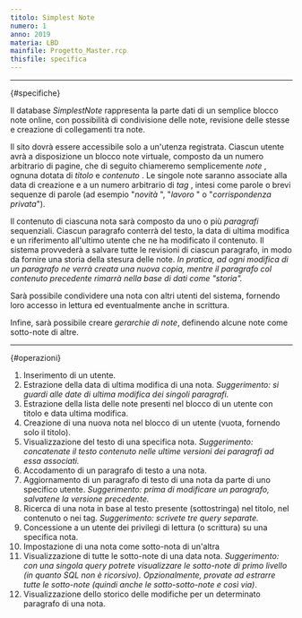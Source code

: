```yaml
---
titolo: Simplest Note
numero: 1
anno: 2019
materia: LBD
mainfile: Progetto_Master.rcp
thisfile: specifica
---
```


-------
{#specifiche}

Il database *SimplestNote* rappresenta la parte dati di
un semplice blocco note online, con possibilità di condivisione delle note,
revisione delle stesse e creazione di collegamenti tra note.

Il sito dovrà essere accessibile solo a un'utenza
registrata. Ciascun utente avrà a disposizione un blocco note virtuale,
composto da un numero arbitrario di pagine, che di seguito chiameremo
semplicemente *note* , ognuna dotata di *titolo* e *contenuto* .
Le singole note saranno associate alla data di creazione e a un numero
arbitrario di *tag* , intesi come parole o brevi sequenze di parole (ad
esempio "*novità* ", "*lavoro* " o "*corrispondenza privata*").

Il contenuto di ciascuna nota sarà composto da uno o più *paragrafi*
sequenziali. Ciascun paragrafo conterrà del testo, la data di ultima modifica e
un riferimento all'ultimo utente che ne ha modificato il contenuto. Il sistema
provvederà a salvare tutte le revisioni di ciascun paragrafo, in modo da
fornire una storia della stesura delle note. *In pratica, ad ogni modifica di
un paragrafo ne verrà creata una nuova copia, mentre il paragrafo col contenuto
precedente rimarrà nella base di dati come "storia".*

Sarà possibile condividere una nota con altri utenti del
sistema, fornendo loro accesso in lettura ed eventualmente anche in scrittura.

Infine, sarà possibile creare *gerarchie di note*,
definendo alcune note come sotto-note di altre.

-------
{#operazioni}


1. Inserimento di un utente.
2. Estrazione della data di ultima modifica di una nota. *Suggerimento:
si guardi alle date di ultima modifica dei singoli paragrafi.*
3. Estrazione della lista delle note presenti nel blocco di un utente con titolo
e data ultima modifica.
4. Creazione di una nuova nota nel blocco di un utente (vuota, fornendo
solo il titolo).
5. Visualizzazione del testo di una specifica nota. *Suggerimento:
concatenate il testo contenuto nelle ultime versioni dei paragrafi ad essa
associati.*
6. Accodamento di un paragrafo di testo a una nota.
7. Aggiornamento di un paragrafo di testo di una nota da parte di uno
specifico utente. *Suggerimento: prima di modificare un paragrafo, salvatene
la versione precedente.*
8. Ricerca di una nota in base al testo presente (sottostringa) nel titolo,
nel contenuto o nei tag. *Suggerimento: scrivete tre query separate.*
9. Concessione a un utente dei privilegi di lettura (o scrittura) su una
specifica nota.
10. Impostazione di una nota come sotto-nota di un'altra
11. Visualizzazione di tutte le sotto-note di una data nota. *Suggerimento:
con una singola query potrete visualizzare le sotto-note di primo livello (in
quanto SQL non è ricorsivo).* *Opzionalmente, provate ad estrarre tutte le
sotto-note (quindi anche le sotto-sotto-note e così via)*.
12. Visualizzazione dello storico delle modifiche per un determinato
paragrafo di una nota.
